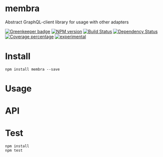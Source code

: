 # membra

Abstract GraphQL-client library for usage with other adapters

[![Greenkeeper badge](https://badges.greenkeeper.io/arvitaly/membra.svg)](https://greenkeeper.io/)
[![NPM version][npm-image]][npm-url] [![Build Status][travis-image]][travis-url] [![Dependency Status][daviddm-image]][daviddm-url] [![Coverage percentage][coveralls-image]][coveralls-url]
[![experimental](http://badges.github.io/stability-badges/dist/experimental.svg)](http://github.com/badges/stability-badges)

# Install

    npm install membra --save

# Usage



# API



# Test

    npm install
    npm test

[npm-image]: https://badge.fury.io/js/membra.svg
[npm-url]: https://npmjs.org/package/membra
[travis-image]: https://travis-ci.org/arvitaly/membra.svg?branch=master
[travis-url]: https://travis-ci.org/arvitaly/membra
[daviddm-image]: https://david-dm.org/arvitaly/membra.svg?theme=shields.io
[daviddm-url]: https://david-dm.org/arvitaly/membra
[coveralls-image]: https://coveralls.io/repos/arvitaly/membra/badge.svg
[coveralls-url]: https://coveralls.io/r/arvitaly/membra